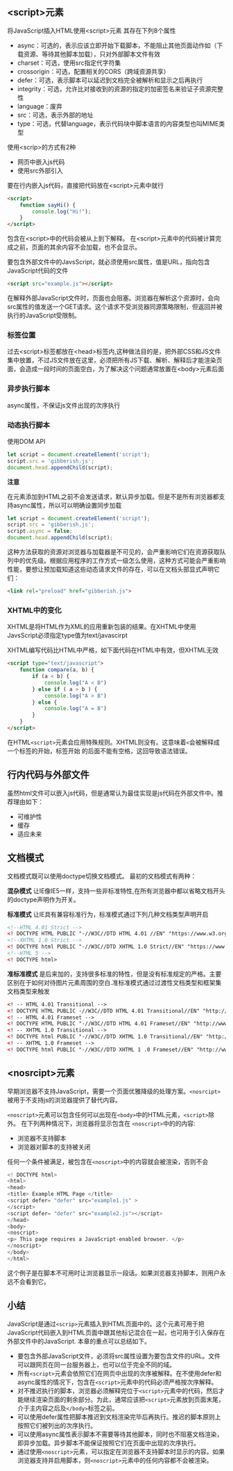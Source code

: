 ## \<script\>元素

将JavaScript插入HTML使用\<script\>元素
其存在下列8个属性

* async：可选的，表示应该立即开始下载脚本，不能阻止其他页面动作如（下载资源、等待其他脚本加载），只对外部脚本文件有效
* charset：可选，使用src指定代字符集
* crossorigin：可选，配置相关的CORS（跨域资源共享）
* defer：可选，表示脚本可以延迟到文档完全被解析和显示之后再执行
* integrity：可选，允许比对接收到的资源的指定的加密签名来验证子资源完整性
* language：废弃
* src：可选，表示外部的地址
* type：可选，代替language，表示代码块中脚本语言的内容类型也叫MIME类型

使用\<scrip\>的方式有2种
* 网页中嵌入js代码
* 使用src外部引入

要在行内嵌入js代码，直接把代码放在\<script\>元素中就行
```html
<script>
    function sayHi() {
        console.log("Hi!");
    }
</script>
```
包含在\<script\>中的代码会被从上到下解释。
在\<script\>元素中的代码被计算完成之前，页面的其余内容不会加载，也不会显示。

要包含外部文件中的JavsScript，就必须使用src属性，值是URL，指向包含JavaScript代码的文件
```html
<script src="example.js"></script>
```
在解释外部JavaScript文件时，页面也会阻塞。浏览器在解析这个资源时，会向src属性的值发送一个GET请求。这个请求不受浏览器同源策略限制，但返回并被执行的JavaScript受限制。

### 标签位置
过去\<script\>标签都放在\<head\>标签内,这种做法目的是，把外部CSS和JS文件集中放置，不过JS文件放在这里，必须把所有JS下载、解析、解释后才能渲染页面，会造成一段时间的页面空白，为了解决这个问题通常放置在\<body\>元素后面

### 异步执行脚本
async属性，不保证js文件出现的次序执行

### 动态执行脚本
使用DOM API
```js
let script = document.createElement('script');
script.src = 'gibberish.js';
document.head.appendChild(script);
```
**注意**

在元素添加到HTML之前不会发送请求，默认异步加载。但是不是所有浏览器都支持async属性，所以可以明确设置同步加载
```js
let script = document.createElement('script');
script.src = 'gibberish.js';
script.async = false;
document.head.appendChild(script);
```
这种方法获取的资源对浏览器与加载器是不可见的，会严重影响它们在资源获取队列中的优先级。根据应用程序的工作方式一级怎么使用，这种方式可能会严重影响性能，要想让预加载知道这些动态请求文件的存在，可以在文档头部显式声明它们：
```html
<link rel="preload" href="gibberish.js">
```

### XHTML中的变化
XHTML是将HTML作为XML的应用重新包装的结果。在XHTML中使用JavsScript必须指定type值为text/javascirpt

XHTML编写代码比HTML中严格，如下面代码在HTML中有效，但XHTML无效
```html
<script type="text/javascript">
    function compare(a, b) {
        if (a < b) {
            console.log("A < B")
        } else if ( a > b ) {
            console.log("A > B")
        } else {
            console.log("A = B")
        }
    }
</script>
```
在HTML`<script>`元素会应用特殊规则。XHTML则没有。这意味着`<`会被解释成一个标签的开始，标签开始 的后面不能有空格，这回导致语法错误。
## 行内代码与外部文件
虽然html文件可以嵌入js代码，但是通常认为最佳实现是js代码在外部文件中。推荐理由如下：
* 可维护性
* 缓存
* 适应未来

## 文档模式
文档模式既可以使用doctype切换文档模式。
最初的文档模式有两种：

**混杂模式**
让IE像IE5一样，支持一些非标准特性,在所有浏览器中都以省略文档开头的doctype声明作为开关。

**标准模式**
让IE具有兼容标准行为，标准模式通过下列几种文档类型声明开启
```html
<!--HTML 4.01 Strict -->
<! DOCTYPE HTML PUBLIC "-//W3C//DTD HTML 4.01 //EN" "https://www.w3.org/TR/html4/strict.dtd">
<!--XHTML 1.0 Strict -->
<! DOCTYPE html PUBLIC "-//W3C//DTD XHTML 1.0 Strict//EN" "https://www.w3.org/TR/xhtml1/DTD/xhtml1-strict.dtd">
<!--HTML 5 -->
<! DOCTYPE html>
```

**准标准模式**
是后来加的，支持很多标准的特性，但是没有标准规定的严格。主要区别在于如何对待图片元素周围的空白.准标准模式通过过渡性文档类型和框架集文档类型来触发
```html
<! -- HTML 4.01 Transitional -->
<! DOCTYPE HTML PUBLIC -//W3C//DTD HTML 4.01 Transitional//EN" "http://www.w3.org/TR/html4/loose.dtd">
<! -- HTML 4.01 Frameset -->
<! DOCTYPE HTML PUBLIC "-//W3C//DTD HTML 4.01 Frameset//EN" "http://www.w3.org/TR/html4/frameset.dtd" >
<! -- XHTML 1.0 Transitional -->
<! DOCTYPE html PUBLIC "-//W3C//DTD XHTML 1.0 Transitional//EN" "http://www.w3.org/TR/xhtml1/DTD/xhtm1-transitional.dtd">
<! -- XHTML 1.0 Frameset -->
<! DOCTYPE html PUBLIC "-//W3C//DTD XHTML 1 .0 Frameset//EN" "http://www.w3.org/TR/xhtml1/DTD/xhtml1-frameset.dtd">
```

## \<nosrcipt\>元素
早期浏览器不支持JavaScript，需要一个页面优雅降级的处理方案。`<nosrcipt>`被用于不支持js的浏览器提供了替代内容。

`<noscript>`元素可以包含任何可以出现在`<body>`中的HTML元素，`<script>`除外。
在下列两种情况下，浏览器将显示包含在 `<noscript>`中的的内容:
* 浏览器不支持脚本
* 浏览器对脚本的支持被关闭

任何一个条件被满足，被包含在`<noscript>`中的内容就会被渲染，否则不会

```js
<! DOCTYPE html>
<html>
<head>
<title> Example HTML Page </title>
<script defer= "defer" src="example1.js" >
</script>
<script defer= "defer" src="example2.js"></script>
</head>
<body>
<noscript>
<p> This page requires a JavaScript-enabled browser. </p>
</noscript>
</body>
</html>
```
这个例子是在脚本不可用时让浏览器显示一段话。如果浏览器支持脚本，则用户永远不会看到它。

## 小结
JavaScript是通过`<scrip>`元素插入到HTML页面中的。这个元素可用于把JavaScript代码嵌入到HTML页面中跟其他标记混合在一起，也可用于引入保存在外部文件中的JavaScript. 本章的重点可以总结如下。
* 要包含外部JavaScript文件，必须将src属性设置为要包含文件的URL。文件可以跟网页在同一台服务器上，也可以位于完全不同的域。
* 所有`<script>`元素会依照它们在网页中出现的次序被解释。在不使用defer和async属性的情况下，包含在`<script>`元素中的代码必须严格按次序解释。
* 对不推迟执行的脚本，浏览器必须解释完位于`<script>`元素中的代码，然后才能继续渲染页面的剩余部分。为此，通常应该把`<script>`元素放到页面末尾，介于主内容之后及`</body>`标签之前。
* 可以使用defer属性把脚本推迟到文档渲染完毕后再执行。推迟的脚本原则上按照它们被列出的次序执行。
* 可以使用async属性表示脚本不需要等待其他脚本，同时也不阻塞文档渲染，即异步加载。异步脚本不能保证按照它们在页面中出现的次序执行。
* 通过使用`<noscript>`元素，可以指定在浏览器不支持脚本时显示的内容。如果浏览器支持并启用脚本，则`<noscript>`元素中的任何内容都不会被渲染。